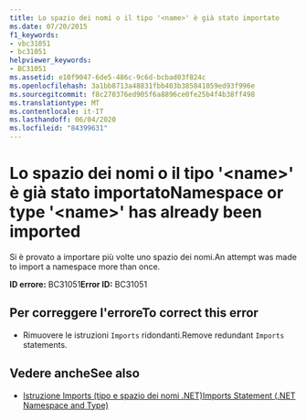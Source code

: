 ```yaml
---
title: Lo spazio dei nomi o il tipo '<name>' è già stato importato
ms.date: 07/20/2015
f1_keywords:
- vbc31051
- bc31051
helpviewer_keywords:
- BC31051
ms.assetid: e10f9047-6de5-486c-9c6d-bcbad03f824c
ms.openlocfilehash: 3a1bb8713a48831fbb403b385841059ed93f996e
ms.sourcegitcommit: f8c270376ed905f6a8896ce0fe25b4f4b38ff498
ms.translationtype: MT
ms.contentlocale: it-IT
ms.lasthandoff: 06/04/2020
ms.locfileid: "84399631"
---
```

# <a name="namespace-or-type-name-has-already-been-imported"></a><span data-ttu-id="305b8-102">Lo spazio dei nomi o il tipo '\<name>' è già stato importato</span><span class="sxs-lookup"><span data-stu-id="305b8-102">Namespace or type '\<name>' has already been imported</span></span>
<span data-ttu-id="305b8-103">Si è provato a importare più volte uno spazio dei nomi.</span><span class="sxs-lookup"><span data-stu-id="305b8-103">An attempt was made to import a namespace more than once.</span></span>  
  
 <span data-ttu-id="305b8-104">**ID errore:** BC31051</span><span class="sxs-lookup"><span data-stu-id="305b8-104">**Error ID:** BC31051</span></span>  
  
## <a name="to-correct-this-error"></a><span data-ttu-id="305b8-105">Per correggere l'errore</span><span class="sxs-lookup"><span data-stu-id="305b8-105">To correct this error</span></span>  
  
- <span data-ttu-id="305b8-106">Rimuovere le istruzioni `Imports` ridondanti.</span><span class="sxs-lookup"><span data-stu-id="305b8-106">Remove redundant `Imports` statements.</span></span>  
  
## <a name="see-also"></a><span data-ttu-id="305b8-107">Vedere anche</span><span class="sxs-lookup"><span data-stu-id="305b8-107">See also</span></span>

- [<span data-ttu-id="305b8-108">Istruzione Imports (tipo e spazio dei nomi .NET)</span><span class="sxs-lookup"><span data-stu-id="305b8-108">Imports Statement (.NET Namespace and Type)</span></span>](../language-reference/statements/imports-statement-net-namespace-and-type.md)
